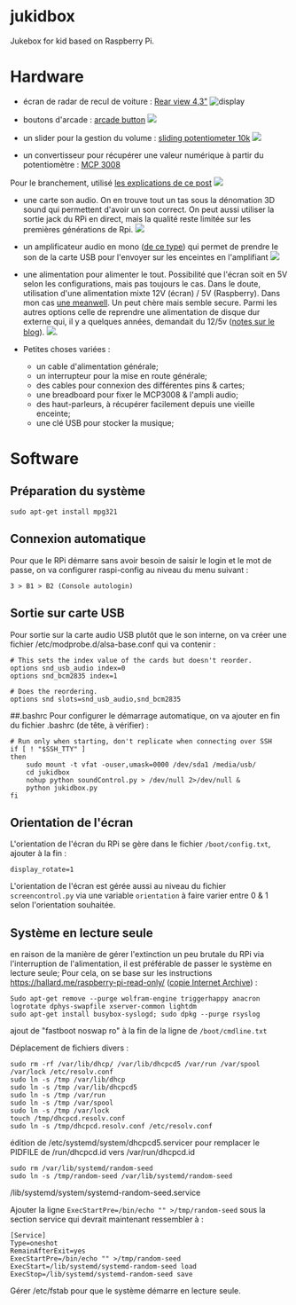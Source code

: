 # jukidbox
Jukebox for kid based on Raspberry Pi.

# Hardware

- écran de radar de recul de voiture : [Rear view 4,3"](https://www.ebay.fr/sch/i.html?_from=R40&_sacat=0&_nkw=rear+view+4%2C3&LH_PrefLoc=2&_sop=15) 
![display](img/screen.jpg) 

- boutons d'arcade : [arcade button](https://www.ebay.fr/sch/i.html?_from=R40&_sacat=0&_nkw=arcade+button&LH_PrefLoc=2&_sop=15) 
![](img/arcade_button.jpg) 

- un slider pour la gestion du volume : [sliding potentiometer 10k](https://www.ebay.fr/sch/i.html?_odkw=arcade+button&LH_PrefLoc=2&_sop=15&_osacat=0&_from=R40&_trksid=p2045573.m570.l1313.TR3.TRC2.A0.H0.Xpotentiometer+10k+sliding.TRS0&_nkw=potentiometer+10k+sliding&_sacat=0) 
![](img/sliding.jpg) 

- un convertisseur pour récupérer une valeur numérique à partir du potentiomètre : [MCP 3008](https://www.ebay.fr/itm/MCP3008-I-P-Convertisseur-analogique-vers-num%C3%A9rique-Octal-16DIP/152465009958?ssPageName=STRK%3AMEBIDX%3AIT&_trksid=p2057872.m2749.l2649)

Pour le branchement, utilisé [les explications de ce post](https://web.archive.org/web/20201211215746/http://nagashur.com/blog/2013/01/13/lire-des-entrees-analogiques-sur-un-raspberry-avec-un-circuit-adc-le-mcp3008/)
![](img/mcp3008.jpg) 

- une carte son audio. On en trouve tout un tas sous la dénomation 3D sound qui permettent d'avoir un son correct. On peut aussi utiliser la sortie jack du RPi en direct, mais la qualité reste limitée sur les premières générations de Rpi.
![](img/usb_audio.jpeg)

- un amplificateur audio en mono ([de ce type](https://www.adafruit.com/product/2130)) qui permet de prendre le son de la carte USB pour l'envoyer sur les enceintes en l'amplifiant
![](img/pam8302.jpg) 

- une alimentation pour alimenter le tout. Possibilité que l'écran soit en 5V selon les configurations, mais pas toujours le cas. Dans le doute, utilisation d'une alimentation mixte 12V (écran) / 5V (Raspberry). Dans mon cas [une meanwell](https://fr.rs-online.com/web/p/alimentations-a-decoupage/6447073/). Un peut chère mais semble secure. Parmi les autres options celle de reprendre une alimentation de disque dur externe qui, il y a quelques années, demandait du 12/5v ([notes sur le blog](http://www.geobib.fr/blog/2016-09-25-alimentation)).
![](img/alim.jpeg).

- Petites choses variées : 
 	- un cable d'alimentation générale;
 	- un interrupteur pour la mise en route générale;
 	- des cables pour connexion des différentes pins & cartes;
 	- une breadboard pour fixer le MCP3008 & l'ampli audio;
 	- des haut-parleurs, à récupérer facilement depuis une vieille enceinte;
 	- une clé USB pour stocker la musique;
 	
# Software
## Préparation du système
```
sudo apt-get install mpg321
```

## Connexion automatique
Pour que le RPi démarre sans avoir besoin de saisir le login et le mot de passe, on va configurer raspi-config au niveau du menu suivant :
```
3 > B1 > B2 (Console autologin)
```

## Sortie sur carte USB
Pour sortie sur la carte audio USB plutôt que le son interne, on va créer une fichier /etc/modprobe.d/alsa-base.conf qui va contenir : 

```
# This sets the index value of the cards but doesn't reorder.
options snd_usb_audio index=0
options snd_bcm2835 index=1

# Does the reordering.
options snd slots=snd_usb_audio,snd_bcm2835
```

##.bashrc
Pour configurer le démarrage automatique, on va ajouter en fin du fichier .bashrc (de tête, à vérifier) :

```
# Run only when starting, don't replicate when connecting over SSH
if [ ! "$SSH_TTY" ]
then
	sudo mount -t vfat -ouser,umask=0000 /dev/sda1 /media/usb/
	cd jukidbox
	nohup python soundControl.py > /dev/null 2>/dev/null &
	python jukidbox.py
fi
```

## Orientation de l'écran
L'orientation de l'écran du RPi se gère dans le fichier ```/boot/config.txt```, ajouter à la fin :
```
display_rotate=1
```

L'orientation de l'écran est gérée aussi au niveau du fichier ```screencontrol.py``` via une variable ```orientation``` à faire varier entre 0 & 1 selon l'orientation souhaitée.

## Système en lecture seule
en raison de la manière de gérer l'extinction un peu brutale du RPi via l'interruption de l'alimentation, il est préférable de passer le système en lecture seule; Pour cela, on se base sur les instructions https://hallard.me/raspberry-pi-read-only/ ([copie Internet Archive](https://web.archive.org/web/20191008200136/https://hallard.me/raspberry-pi-read-only/)) : 

```
Sudo apt-get remove --purge wolfram-engine triggerhappy anacron logrotate dphys-swapfile xserver-common lightdm
sudo apt-get install busybox-syslogd; sudo dpkg --purge rsyslog
```

ajout de "fastboot noswap ro" à la fin de la ligne de ```/boot/cmdline.txt```

Déplacement de fichiers divers : 
```
sudo rm -rf /var/lib/dhcp/ /var/lib/dhcpcd5 /var/run /var/spool /var/lock /etc/resolv.conf
sudo ln -s /tmp /var/lib/dhcp
sudo ln -s /tmp /var/lib/dhcpcd5
sudo ln -s /tmp /var/run
sudo ln -s /tmp /var/spool
sudo ln -s /tmp /var/lock
touch /tmp/dhcpcd.resolv.conf
sudo ln -s /tmp/dhcpcd.resolv.conf /etc/resolv.conf
```

édition de /etc/systemd/system/dhcpcd5.servicer pour remplacer le PIDFILE de /run/dhcpcd.id vers /var/run/dhcpcd.id

```
sudo rm /var/lib/systemd/random-seed
sudo ln -s /tmp/random-seed /var/lib/systemd/random-seed
```

/lib/systemd/system/systemd-random-seed.service

Ajouter la ligne  ```ExecStartPre=/bin/echo "" >/tmp/random-seed``` sous la section  service qui devrait maintenant ressembler à : 

```
[Service]
Type=oneshot
RemainAfterExit=yes
ExecStartPre=/bin/echo "" >/tmp/random-seed
ExecStart=/lib/systemd/systemd-random-seed load
ExecStop=/lib/systemd/systemd-random-seed save
```

Gérer /etc/fstab pour que le système démarre en lecture seule.